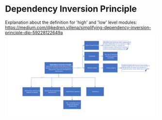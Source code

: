 # Dependency Inversion Principle
Explanation about the definition for 'high' and 'low' level modules: https://medium.com/@kedren.villena/simplifying-dependency-inversion-principle-dip-59228122649a 
![Dependency Inversion Principle](https://raw.githubusercontent.com/NiekBeijloos/SOLID/master/5.%20Dependency%20Inversion%20Principle/Dependency%20Inversion%20Principle.svg?raw=true)
